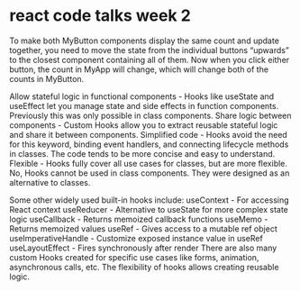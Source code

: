 # react code talks week 2

To make both MyButton components display the same count and update together, you need to move the state from the individual buttons “upwards” to the closest component containing all of them.
Now when you click either button, the count in MyApp will change, which will change both of the counts in MyButton.

Allow stateful logic in functional components - Hooks like useState and useEffect let you manage state and side effects in function components. Previously this was only possible in class components.
Share logic between components - Custom Hooks allow you to extract reusable stateful logic and share it between components.
Simplified code - Hooks avoid the need for this keyword, binding event handlers, and connecting lifecycle methods in classes. The code tends to be more concise and easy to understand.
Flexible - Hooks fully cover all use cases for classes, but are more flexible.
No, Hooks cannot be used in class components. They were designed as an alternative to classes.

Some other widely used built-in hooks include:
useContext - For accessing React context
useReducer - Alternative to useState for more complex state logic
useCallback - Returns memoized callback functions
useMemo - Returns memoized values
useRef - Gives access to a mutable ref object
useImperativeHandle - Customize exposed instance value in useRef
useLayoutEffect - Fires synchronously after render
There are also many custom Hooks created for specific use cases like forms, animation, asynchronous calls, etc. The flexibility of hooks allows creating reusable logic.
